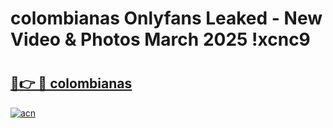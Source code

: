 # colombianas Onlyfans Leaked - New Video & Photos March 2025 !xcnc9

# <h2><a href="https://9gkl5l.iuczelnia.edu.pl?title=colombianas&ref=xcnc9">🔗👉 🔴 colombianas</a></h2>

[![acn](https://github.com/user-attachments/assets/0f9c940e-d8b0-45ae-aac7-cd30a18b3e1c)](https://9gkl5l.iuczelnia.edu.pl?title=colombianas&ref=xcnc9)

